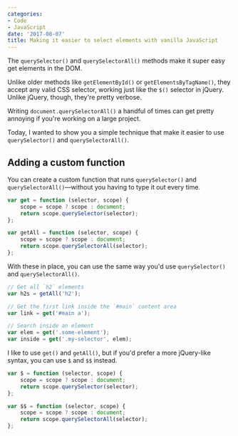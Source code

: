 ```yaml
---
categories:
- Code
- JavaScript
date: '2017-08-07'
title: Making it easier to select elements with vanilla JavaScript
---
```


The `querySelector()` and `querySelectorAll()` methods make it super easy get elements in the DOM.

Unlike older methods like `getElementById()` or `getElementsByTagName()`, they accept any valid CSS selector, working just like the `$()` selector in jQuery. Unlike jQuery, though, they're pretty verbose.

Writing `document.querySelectorAll()` a handful of times can get pretty annoying if you're working on a large project.

Today, I wanted to show you a simple technique that make it easier to use `querySelector()` and `querySelectorAll()`.

## Adding a custom function

You can create a custom function that runs `querySelector()` and `querySelectorAll()`&mdash;without you having to type it out every time.

```javascript
var get = function (selector, scope) {
    scope = scope ? scope : document;
    return scope.querySelector(selector);
};

var getAll = function (selector, scope) {
    scope = scope ? scope : document;
    return scope.querySelectorAll(selector);
};
```

With these in place, you can use the same way you'd use `querySelector()` and `querySelectorAll()`.

```javascript
// Get all `h2` elements
var h2s = getAll('h2');

// Get the first link inside the `#main` content area
var link = get('#main a');

// Search inside an element
var elem = get('.some-element');
var inside = get('.my-selector', elem);
```

I like to use `get()` and `getAll()`, but if you'd prefer a more jQuery-like syntax, you can use `$` and `$$` instead.

```javascript
var $ = function (selector, scope) {
    scope = scope ? scope : document;
    return scope.querySelector(selector);
};

var $$ = function (selector, scope) {
    scope = scope ? scope : document;
    return scope.querySelectorAll(selector);
};
```